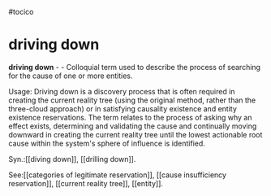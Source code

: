 #tocico

# driving down

<b>driving down</b> - - Colloquial term used to describe the process of searching for the cause of one or more entities. 


Usage: Driving down is a discovery process that is often required in creating the current reality tree (using the original method, rather than the three-cloud approach) or in satisfying causality existence and entity existence reservations.  The term relates to the process of asking why an effect exists, determining and validating the cause and continually moving downward in creating the current reality tree until the lowest actionable root cause within the system's sphere of influence is identified.  

Syn.:[[diving down]], [[drilling down]].



See:[[categories of legitimate reservation]], [[cause insufficiency reservation]], [[current reality tree]], [[entity]].
